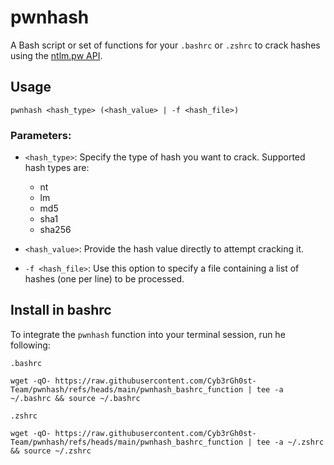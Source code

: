 # pwnhash

A Bash script or set of functions for your `.bashrc` or `.zshrc` to crack hashes using the [ntlm.pw API](https://ntlm.pw/docs).

## Usage
```
pwnhash <hash_type> (<hash_value> | -f <hash_file>)
````
### Parameters:
- `<hash_type>`: Specify the type of hash you want to crack. Supported hash types are:
  - nt
  - lm
  - md5
  - sha1
  - sha256

- `<hash_value>`: Provide the hash value directly to attempt cracking it.

- `-f <hash_file>`: Use this option to specify a file containing a list of hashes (one per line) to be processed.

## Install in bashrc
To integrate the `pwnhash` function into your terminal session, run he following:

```.bashrc```
```
wget -qO- https://raw.githubusercontent.com/Cyb3rGh0st-Team/pwnhash/refs/heads/main/pwnhash_bashrc_function | tee -a ~/.bashrc && source ~/.bashrc
```

```.zshrc```
```
wget -qO- https://raw.githubusercontent.com/Cyb3rGh0st-Team/pwnhash/refs/heads/main/pwnhash_bashrc_function | tee -a ~/.zshrc && source ~/.zshrc
```

